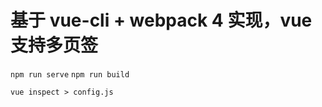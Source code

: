 # 基于 vue-cli  + webpack 4 实现，vue 支持多页签

`npm run serve`
`npm run build`

<!-- 检查配置 -->
`vue inspect > config.js`